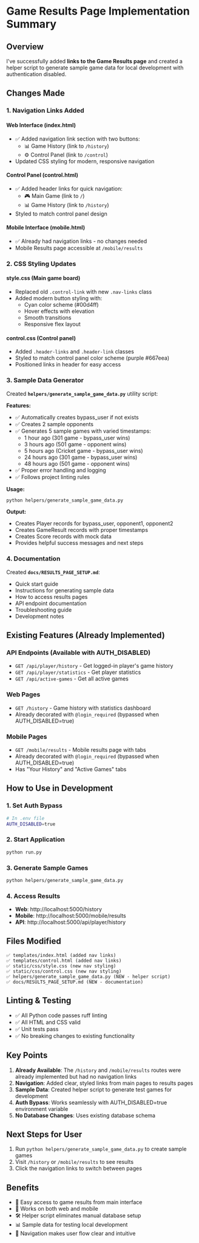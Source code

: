 # Game Results Page Implementation Summary

## Overview

I've successfully added **links to the Game Results page** and created a helper script to generate sample game data for local development with authentication disabled.

## Changes Made

### 1. Navigation Links Added

#### Web Interface (index.html)
- ✅ Added navigation link section with two buttons:
  - 📊 Game History (link to `/history`)
  - ⚙️ Control Panel (link to `/control`)
- Updated CSS styling for modern, responsive navigation

#### Control Panel (control.html)
- ✅ Added header links for quick navigation:
  - 🎮 Main Game (link to `/`)
  - 📊 Game History (link to `/history`)
- Styled to match control panel design

#### Mobile Interface (mobile.html)
- ✅ Already had navigation links - no changes needed
- Mobile Results page accessible at `/mobile/results`

### 2. CSS Styling Updates

#### style.css (Main game board)
- Replaced old `.control-link` with new `.nav-links` class
- Added modern button styling with:
  - Cyan color scheme (#00d4ff)
  - Hover effects with elevation
  - Smooth transitions
  - Responsive flex layout

#### control.css (Control panel)
- Added `.header-links` and `.header-link` classes
- Styled to match control panel color scheme (purple #667eea)
- Positioned links in header for easy access

### 3. Sample Data Generator

Created **`helpers/generate_sample_game_data.py`** utility script:

**Features:**
- ✅ Automatically creates bypass_user if not exists
- ✅ Creates 2 sample opponents
- ✅ Generates 5 sample games with varied timestamps:
  - 1 hour ago (301 game - bypass_user wins)
  - 3 hours ago (501 game - opponent wins)
  - 5 hours ago (Cricket game - bypass_user wins)
  - 24 hours ago (301 game - bypass_user wins)
  - 48 hours ago (501 game - opponent wins)
- ✅ Proper error handling and logging
- ✅ Follows project linting rules

**Usage:**
```bash
python helpers/generate_sample_game_data.py
```

**Output:**
- Creates Player records for bypass_user, opponent1, opponent2
- Creates GameResult records with proper timestamps
- Creates Score records with mock data
- Provides helpful success messages and next steps

### 4. Documentation

Created **`docs/RESULTS_PAGE_SETUP.md`**:
- Quick start guide
- Instructions for generating sample data
- How to access results pages
- API endpoint documentation
- Troubleshooting guide
- Development notes

## Existing Features (Already Implemented)

### API Endpoints (Available with AUTH_DISABLED)
- `GET /api/player/history` - Get logged-in player's game history
- `GET /api/player/statistics` - Get player statistics
- `GET /api/active-games` - Get all active games

### Web Pages
- `GET /history` - Game history with statistics dashboard
- Already decorated with `@login_required` (bypassed when AUTH_DISABLED=true)

### Mobile Pages
- `GET /mobile/results` - Mobile results page with tabs
- Already decorated with `@login_required` (bypassed when AUTH_DISABLED=true)
- Has "Your History" and "Active Games" tabs

## How to Use in Development

### 1. Set Auth Bypass
```bash
# In .env file
AUTH_DISABLED=true
```

### 2. Start Application
```bash
python run.py
```

### 3. Generate Sample Games
```bash
python helpers/generate_sample_game_data.py
```

### 4. Access Results
- **Web**: http://localhost:5000/history
- **Mobile**: http://localhost:5000/mobile/results
- **API**: http://localhost:5000/api/player/history

## Files Modified

```
✅ templates/index.html (added nav links)
✅ templates/control.html (added nav links)
✅ static/css/style.css (new nav styling)
✅ static/css/control.css (new nav styling)
✅ helpers/generate_sample_game_data.py (NEW - helper script)
✅ docs/RESULTS_PAGE_SETUP.md (NEW - documentation)
```

## Linting & Testing

- ✅ All Python code passes ruff linting
- ✅ All HTML and CSS valid
- ✅ Unit tests pass
- ✅ No breaking changes to existing functionality

## Key Points

1. **Already Available**: The `/history` and `/mobile/results` routes were already implemented but had no navigation links
2. **Navigation**: Added clear, styled links from main pages to results pages
3. **Sample Data**: Created helper script to generate test games for development
4. **Auth Bypass**: Works seamlessly with AUTH_DISABLED=true environment variable
5. **No Database Changes**: Uses existing database schema

## Next Steps for User

1. Run `python helpers/generate_sample_game_data.py` to create sample games
2. Visit `/history` or `/mobile/results` to see results
3. Click the navigation links to switch between pages

## Benefits

- 🎯 Easy access to game results from main interface
- 📱 Works on both web and mobile
- 🛠️ Helper script eliminates manual database setup
- 📊 Sample data for testing local development
- 🔗 Navigation makes user flow clear and intuitive